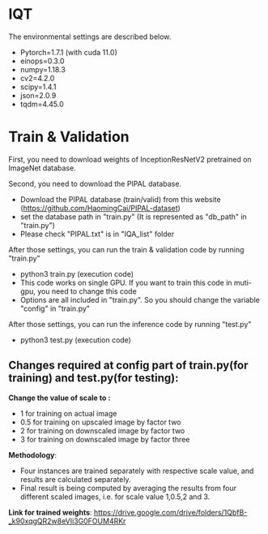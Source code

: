 # IQT
The environmental settings are described below.
- Pytorch=1.7.1 (with cuda 11.0)
- einops=0.3.0
- numpy=1.18.3
- cv2=4.2.0
- scipy=1.4.1
- json=2.0.9
- tqdm=4.45.0

# Train & Validation
First, you need to download weights of InceptionResNetV2 pretrained on ImageNet database.

Second, you need to download the PIPAL database.
- Download the PIPAL database (train/valid) from this website (https://github.com/HaomingCai/PIPAL-dataset)
- set the database path in "train.py" (It is represented as "db_path" in "train.py")
- Please check "PIPAL.txt" is in "IQA_list" folder

After those settings, you can run the train & validation code by running "train.py"
- python3 train.py (execution code)
- This code works on single GPU. If you want to train this code in muti-gpu, you need to change this code
- Options are all included in "train.py". So you should change the variable "config" in "train.py"

After those settings, you can run the inference code by running "test.py"
- python3 test.py (execution code)


## Changes required at config part of train.py(for training) and test.py(for testing):

**Change the value of scale to :**

* 1 for training on actual image
* 0.5 for training on upscaled image by factor two
* 2 for training on downscaled image by factor two
* 3 for training on downscaled image by factor three

**Methodology**:

* Four instances are trained separately with respective scale value, and results are calculated separately.
* Final result is being computed by averaging the results from four different scaled images, i.e. for scale value 1,0.5,2 and 3.

**Link for trained weights**:
https://drive.google.com/drive/folders/1QbfB-_k90xqgQR2w8eVIi3G0FOUM4RKr
